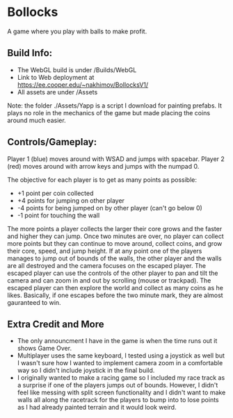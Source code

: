# Bollocks

A game where you play with balls to make profit.

## Build Info:

* The WebGL build is under /Builds/WebGL
* Link to Web deployment at https://ee.cooper.edu/~nakhimov/BollocksV1/
* All assets are under /Assets

Note: the folder ./Assets/Yapp is a script I download for painting prefabs. It
plays no role in the mechanics of the game but made placing the coins around
much easier.

## Controls/Gameplay:

Player 1 (blue) moves around with WSAD and jumps with spacebar.
Player 2 (red) moves around with arrow keys and jumps with the numpad 0.

The objective for each player is to get as many points as possible:
* +1 point per coin collected
* +4 points for jumping on other player
* -4 points for being jumped on by other player (can't go below 0)
* -1 point for touching the wall

The more points a player collects the larger their core grows and the faster
and higher they can jump. Once two minutes are over, no player can collect more
points but they can continue to move around, collect coins, and grow their
core, speed, and jump height. If at any point one of the players manages to
jump out of bounds of the walls, the other player and the walls are all
destroyed and the camera focuses on the escaped player. The escaped player can
use the controls of the other player to pan and tilt the camera and can zoom in
and out by scrolling (mouse or trackpad). The escaped player can then explore
the world and collect as many coins as he likes. Basically, if one escapes
before the two minute mark, they are almost gauranteed to win.

## Extra Credit and More
* The only announcment I have in the game is when the time runs out it shows
  Game Over.
* Multiplayer uses the same keyboard, I tested using a joystick as well but I
  wasn't sure how I wanted to implement camera zoom in a comfortable way so I
  didn't include joystick in the final build.
* I originally wanted to make a racing game so I included my race track as a
  surprise if one of the players jumps out of bounds. However, I didn't feel
  like messing with split screen functionality and I didn't want to make walls
  all along the racetrack for the players to bump into to lose points as I had
  already painted terrain and it would look weird.

